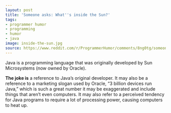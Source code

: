 ```yaml
---
layout: post
title: 'Someone asks: What''s inside the Sun?'
tags:
- programmer humor
- programming
- humor
- java
image: inside-the-sun.jpg
source: https://www.reddit.com/r/ProgrammerHumor/comments/8ng0tg/someone_asks_whats_inside_the_sun/
---
```


Java is a programming language that was originally developed by Sun Microsystems (now owned by Oracle).

**The joke is** a reference to Java’s original developer. It may also be a reference to a marketing slogan used by Oracle, “3 billion devices run Java,” which is such a great number it may be exaggerated and include things that aren’t even computers. It may also refer to a perceived tendency for Java programs to require a lot of processing power, causing computers to heat up.